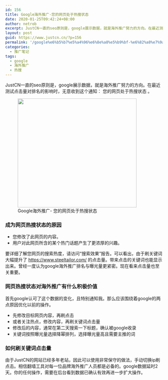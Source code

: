 ```yaml
---
id: 156
title: Google海外推广-您的网页处于热搜状态
date: 2020-01-25T09:42:24+08:00
author: netrob
excerpt: JustCN一直的seo原则是，google展示数据，就是海外推广努力的方向。在最近测试点击量对排名的影响时，无意收到这个通知： 您的网页处于热搜状态 。
layout: post
guid: https://www.justcn.cn/?p=156
permalink: '/google%e6%b5%b7%e5%a4%96%e6%8e%a8%e5%b9%bf-%e6%82%a8%e7%9a%84%e7%bd%91%e9%a1%b5%e5%a4%84%e4%ba%8e%e7%83%ad%e6%90%9c%e7%8a%b6%e6%80%81/'
categories:
  - 推广笔记
tags:
  - google
  - 海外推广
  - 热搜
---
```

JustCN一直的seo原则是，google展示数据，就是海外推广努力的方向。在最近测试点击量对排名的影响时，无意收到这个通知： 您的网页处于热搜状态 。

<div class="wp-block-image">
  <figure class="aligncenter size-large"><img loading="lazy" width="380" height="349" src="https://www.justcn.cn/wp-content/uploads/2020/01/google热搜提醒.png" alt="" class="wp-image-157" srcset="https://www.justcn.cn/wp-content/uploads/2020/01/google热搜提醒.png 380w, https://www.justcn.cn/wp-content/uploads/2020/01/google热搜提醒-300x276.png 300w" sizes="(max-width: 380px) 100vw, 380px" /><figcaption>Google海外推广- 您的网页处于热搜状态 </figcaption></figure>
</div>

### 成为网页热搜状态的原因

  * 您修改了此网页的内容。
  * 用户对此网页所含的某个热门话题产生了更浓厚的兴趣。

要详细了解您网页的搜索热度，请访问“搜索效果”报告。可以看出，由于刷关键词大幅提升了 <https://www.steeltailor.com/> 的点击量。带来点击的关键词也能显示出来。曾经一度认为google海外推广排名与曝光量更紧密。现在看来点击量也至关重要。

### 网页热搜状态对海外推广有什么积极价值

首先google认可了这个数据的变化，且特别通知我。那么应该围绕着google的两点原因优化以前的操作。

  * 先修改目标网页内容，再刷点击
  * 或者关注热点，修改内容，再刷关键词点击量
  * 修改后的内容，通常在第二天搜索一下标题，确认被google收录
  * 关键词按照曝光量选择降幂排列，选择曝光量高且需要主推的词

### 如何刷关键词点击量

由于JustCN的网站已经多年老站，因此可以使用非常保守的做法，手动切换ip刷点击。相信翻墙工具对每一位品牌海外推广人员都是必备的。google数据延时2天。你的任何操作，需要在后台看到数据已确认有效再进一步扩大操作。